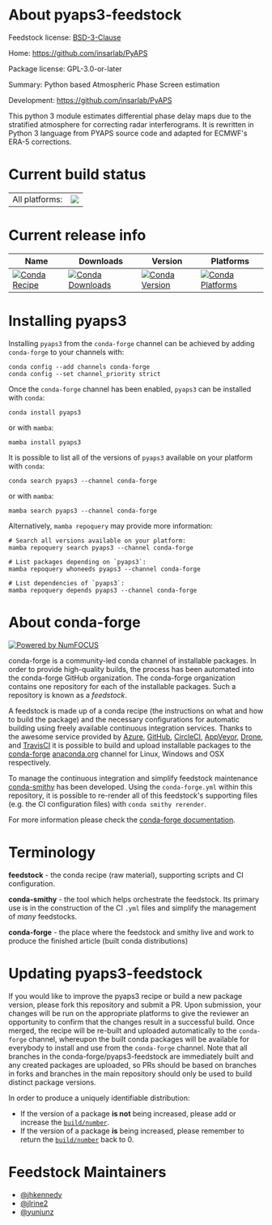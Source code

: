 About pyaps3-feedstock
======================

Feedstock license: [BSD-3-Clause](https://github.com/conda-forge/pyaps3-feedstock/blob/main/LICENSE.txt)

Home: https://github.com/insarlab/PyAPS

Package license: GPL-3.0-or-later

Summary: Python based Atmospheric Phase Screen estimation

Development: https://github.com/insarlab/PyAPS

This python 3 module estimates differential phase delay maps due to the
stratified atmosphere for correcting radar interferograms. It is rewritten
in Python 3 language from PYAPS source code and adapted for ECMWF's
ERA-5 corrections.


Current build status
====================


<table><tr><td>All platforms:</td>
    <td>
      <a href="https://dev.azure.com/conda-forge/feedstock-builds/_build/latest?definitionId=13831&branchName=main">
        <img src="https://dev.azure.com/conda-forge/feedstock-builds/_apis/build/status/pyaps3-feedstock?branchName=main">
      </a>
    </td>
  </tr>
</table>

Current release info
====================

| Name | Downloads | Version | Platforms |
| --- | --- | --- | --- |
| [![Conda Recipe](https://img.shields.io/badge/recipe-pyaps3-green.svg)](https://anaconda.org/conda-forge/pyaps3) | [![Conda Downloads](https://img.shields.io/conda/dn/conda-forge/pyaps3.svg)](https://anaconda.org/conda-forge/pyaps3) | [![Conda Version](https://img.shields.io/conda/vn/conda-forge/pyaps3.svg)](https://anaconda.org/conda-forge/pyaps3) | [![Conda Platforms](https://img.shields.io/conda/pn/conda-forge/pyaps3.svg)](https://anaconda.org/conda-forge/pyaps3) |

Installing pyaps3
=================

Installing `pyaps3` from the `conda-forge` channel can be achieved by adding `conda-forge` to your channels with:

```
conda config --add channels conda-forge
conda config --set channel_priority strict
```

Once the `conda-forge` channel has been enabled, `pyaps3` can be installed with `conda`:

```
conda install pyaps3
```

or with `mamba`:

```
mamba install pyaps3
```

It is possible to list all of the versions of `pyaps3` available on your platform with `conda`:

```
conda search pyaps3 --channel conda-forge
```

or with `mamba`:

```
mamba search pyaps3 --channel conda-forge
```

Alternatively, `mamba repoquery` may provide more information:

```
# Search all versions available on your platform:
mamba repoquery search pyaps3 --channel conda-forge

# List packages depending on `pyaps3`:
mamba repoquery whoneeds pyaps3 --channel conda-forge

# List dependencies of `pyaps3`:
mamba repoquery depends pyaps3 --channel conda-forge
```


About conda-forge
=================

[![Powered by
NumFOCUS](https://img.shields.io/badge/powered%20by-NumFOCUS-orange.svg?style=flat&colorA=E1523D&colorB=007D8A)](https://numfocus.org)

conda-forge is a community-led conda channel of installable packages.
In order to provide high-quality builds, the process has been automated into the
conda-forge GitHub organization. The conda-forge organization contains one repository
for each of the installable packages. Such a repository is known as a *feedstock*.

A feedstock is made up of a conda recipe (the instructions on what and how to build
the package) and the necessary configurations for automatic building using freely
available continuous integration services. Thanks to the awesome service provided by
[Azure](https://azure.microsoft.com/en-us/services/devops/), [GitHub](https://github.com/),
[CircleCI](https://circleci.com/), [AppVeyor](https://www.appveyor.com/),
[Drone](https://cloud.drone.io/welcome), and [TravisCI](https://travis-ci.com/)
it is possible to build and upload installable packages to the
[conda-forge](https://anaconda.org/conda-forge) [anaconda.org](https://anaconda.org/)
channel for Linux, Windows and OSX respectively.

To manage the continuous integration and simplify feedstock maintenance
[conda-smithy](https://github.com/conda-forge/conda-smithy) has been developed.
Using the ``conda-forge.yml`` within this repository, it is possible to re-render all of
this feedstock's supporting files (e.g. the CI configuration files) with ``conda smithy rerender``.

For more information please check the [conda-forge documentation](https://conda-forge.org/docs/).

Terminology
===========

**feedstock** - the conda recipe (raw material), supporting scripts and CI configuration.

**conda-smithy** - the tool which helps orchestrate the feedstock.
                   Its primary use is in the construction of the CI ``.yml`` files
                   and simplify the management of *many* feedstocks.

**conda-forge** - the place where the feedstock and smithy live and work to
                  produce the finished article (built conda distributions)


Updating pyaps3-feedstock
=========================

If you would like to improve the pyaps3 recipe or build a new
package version, please fork this repository and submit a PR. Upon submission,
your changes will be run on the appropriate platforms to give the reviewer an
opportunity to confirm that the changes result in a successful build. Once
merged, the recipe will be re-built and uploaded automatically to the
`conda-forge` channel, whereupon the built conda packages will be available for
everybody to install and use from the `conda-forge` channel.
Note that all branches in the conda-forge/pyaps3-feedstock are
immediately built and any created packages are uploaded, so PRs should be based
on branches in forks and branches in the main repository should only be used to
build distinct package versions.

In order to produce a uniquely identifiable distribution:
 * If the version of a package **is not** being increased, please add or increase
   the [``build/number``](https://docs.conda.io/projects/conda-build/en/latest/resources/define-metadata.html#build-number-and-string).
 * If the version of a package **is** being increased, please remember to return
   the [``build/number``](https://docs.conda.io/projects/conda-build/en/latest/resources/define-metadata.html#build-number-and-string)
   back to 0.

Feedstock Maintainers
=====================

* [@jhkennedy](https://github.com/jhkennedy/)
* [@jlrine2](https://github.com/jlrine2/)
* [@yunjunz](https://github.com/yunjunz/)

